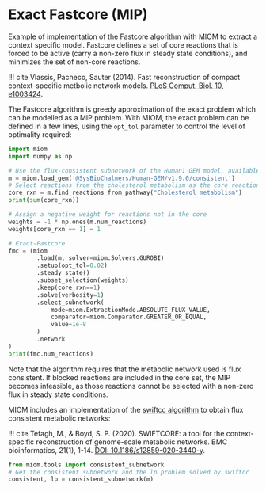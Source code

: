 # Exact Fastcore (MIP)

Example of implementation of the Fastcore algorithm with MIOM to extract a context specific model.
Fastcore defines a set of core reactions that is forced to be active (carry a non-zero flux in steady state conditions), and minimizes the set of non-core reactions.

!!! cite
    Vlassis, Pacheco, Sauter (2014). Fast reconstruction of compact context-specific metbolic network models. [PLoS Comput. Biol. 10, e1003424](https://journals.plos.org/ploscompbiol/article?id=10.1371/journal.pcbi.1003424).


The Fastcore algorithm is greedy approximation of the exact problem which can be modelled as a MIP problem. With MIOM, the exact problem can be defined in a few lines, using the `opt_tol` parameter to control the level of optimality required:

```python
import miom
import numpy as np

# Use the flux-consistent subnetwork of the Human1 GEM model, available in the repository
m = miom.load_gem('@SysBioChalmers/Human-GEM/v1.9.0/consistent')
# Select reactions from the cholesterol metabolism as the core reactions to keep
core_rxn = m.find_reactions_from_pathway("Cholesterol metabolism")
print(sum(core_rxn))

# Assign a negative weight for reactions not in the core
weights = -1 * np.ones(m.num_reactions)
weights[core_rxn == 1] = 1

# Exact-Fastcore
fmc = (miom
        .load(m, solver=miom.Solvers.GUROBI)
        .setup(opt_tol=0.02)
        .steady_state()
        .subset_selection(weights)
        .keep(core_rxn==1)
        .solve(verbosity=1)
        .select_subnetwork(
            mode=miom.ExtractionMode.ABSOLUTE_FLUX_VALUE,
            comparator=miom.Comparator.GREATER_OR_EQUAL,
            value=1e-8
        )
        .network
)
print(fmc.num_reactions)
```

Note that the algorithm requires that the metabolic network used is flux consistent. If blocked reactions are included in the core set, the MIP becomes infeasible, as those reactions cannot be selected with a non-zero flux in steady state conditions.

MIOM includes an implementation of the [swiftcc algorithm](https://mtefagh.github.io/swiftcore/) to obtain flux consistent metabolic networks:

!!! cite
    Tefagh, M., & Boyd, S. P. (2020). SWIFTCORE: a tool for the context-specific reconstruction of genome-scale metabolic networks. BMC bioinformatics, 21(1), 1-14. [DOI: 10.1186/s12859-020-3440-y](https://doi.org/10.1186/s12859-020-3440-y).

```python
from miom.tools import consistent_subnetwork
# Get the consistent subnetwork and the lp problem solved by swiftcc
consistent, lp = consistent_subnetwork(m)
```